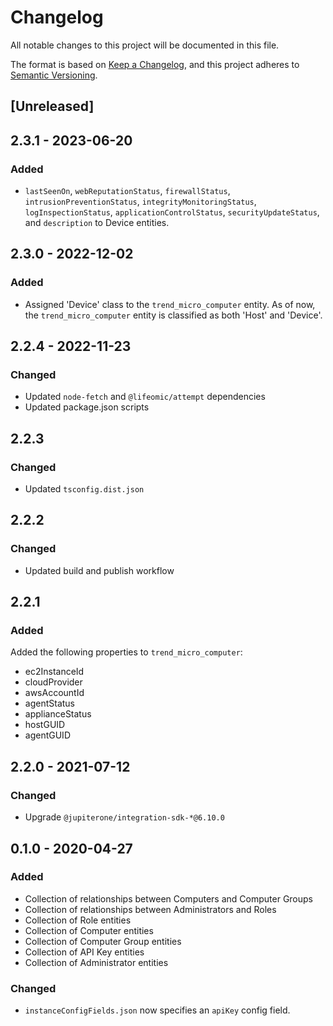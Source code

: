 # Changelog

All notable changes to this project will be documented in this file.

The format is based on [Keep a Changelog](https://keepachangelog.com/en/1.0.0/),
and this project adheres to
[Semantic Versioning](https://semver.org/spec/v2.0.0.html).

## [Unreleased]

## 2.3.1 - 2023-06-20

### Added

- `lastSeenOn`, `webReputationStatus`, `firewallStatus`,
  `intrusionPreventionStatus`, `integrityMonitoringStatus`,
  `logInspectionStatus`, `applicationControlStatus`, `securityUpdateStatus`, and
  `description` to Device entities.

## 2.3.0 - 2022-12-02

### Added

- Assigned 'Device' class to the `trend_micro_computer` entity. As of now, the
  `trend_micro_computer` entity is classified as both 'Host' and 'Device'.

## 2.2.4 - 2022-11-23

### Changed

- Updated `node-fetch` and `@lifeomic/attempt` dependencies
- Updated package.json scripts

## 2.2.3

### Changed

- Updated `tsconfig.dist.json`

## 2.2.2

### Changed

- Updated build and publish workflow

## 2.2.1

### Added

Added the following properties to `trend_micro_computer`:

- ec2InstanceId
- cloudProvider
- awsAccountId
- agentStatus
- applianceStatus
- hostGUID
- agentGUID

## 2.2.0 - 2021-07-12

### Changed

- Upgrade `@jupiterone/integration-sdk-*@6.10.0`

## 0.1.0 - 2020-04-27

### Added

- Collection of relationships between Computers and Computer Groups
- Collection of relationships between Administrators and Roles
- Collection of Role entities
- Collection of Computer entities
- Collection of Computer Group entities
- Collection of API Key entities
- Collection of Administrator entities

### Changed

- `instanceConfigFields.json` now specifies an `apiKey` config field.
